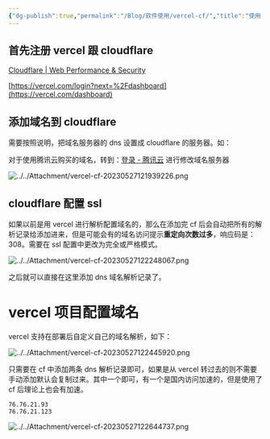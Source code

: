 ```yaml
---
{"dg-publish":true,"permalink":"/Blog/软件使用/vercel-cf/","title":"使用 vercel + cloudflare 管理域名","tags":["Blog/vercel"],"noteIcon":"1"}
---
```



## 首先注册 vercel 跟 cloudflare

[Cloudflare | Web Performance & Security](https://dash.cloudflare.com/)

[https://vercel.com/login?next=%2Fdashboard](https://vercel.com/dashboard)

## 添加域名到 cloudflare 

需要按照说明，把域名服务器的 dns 设置成 cloudflare 的服务器。如：

对于使用腾讯云购买的域名，转到：[登录 - 腾讯云](https://console.cloud.tencent.com/domain/all-domain) 进行修改域名服务器

![../../Attachment/vercel-cf-20230527121939226.png](/img/user/Attachment/vercel-cf-20230527121939226.png)

## cloudflare 配置 ssl

如果以前是用 vercel 进行解析配置域名的，那么在添加完 cf 后会自动把所有的解析记录给添加进来，但是可能会有的域名访问提示**重定向次数过多**，响应码是：308。需要在 ssl 配置中更改为完全或严格模式。

![../../Attachment/vercel-cf-20230527122248067.png](/img/user/Attachment/vercel-cf-20230527122248067.png)

之后就可以直接在这里添加 dns 域名解析记录了。
# vercel 项目配置域名

vercel 支持在部署后自定义自己的域名解析，如下：

![../../Attachment/vercel-cf-20230527122445920.png](/img/user/Attachment/vercel-cf-20230527122445920.png)


只需要在 cf 中添加两条 dns 解析记录即可，如果是从 vercel 转过去的则不需要手动添加默认会复制过来。其中一个即可，有一个是国内访问加速的，但是使用了 cf 后理论上也会有加速。


```
76.76.21.93
76.76.21.123
```


![../../Attachment/vercel-cf-20230527122644737.png](/img/user/Attachment/vercel-cf-20230527122644737.png)

